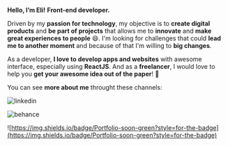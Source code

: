 **Hello, I’m Eli!** 
**Front-end developer.**

Driven by my **passion for technology**, my objective is to **create digital products** and **be part of projects** that allows me to **innovate** and **make great experiences to people** :smile:. I'm looking for challenges that could **lead me to another moment** and because of that I'm willing to **big changes**.

As a developer, **I love to develop apps and websites** with awesome interface, especially using **ReactJS**. And as a **freelancer**, I would love to help you **get your awesome idea out of the paper**! :rocket:

You can see **more about me** throught these channels:

![linkedin](https://img.shields.io/badge/LinkedIn--blue?style=social&logo=Linkedin&?link=http://left&link=https://www.linkedin.com/in/elimaracavalheiro/)

![behance](https://img.shields.io/badge/Behance--blue?style=social&logo=Behance&?link=http://left&link=https://www.behance.net/elimaracavalhe)

![https://img.shields.io/badge/Portfolio-soon-green?style=for-the-badge](https://img.shields.io/badge/Portfolio-soon-green?style=for-the-badge)
